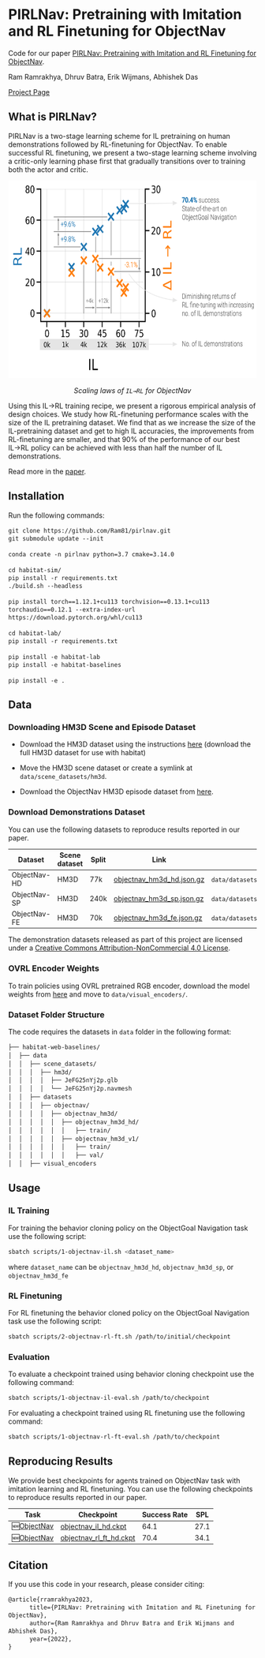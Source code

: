 # PIRLNav: Pretraining with Imitation and RL Finetuning for ObjectNav

Code for our paper [PIRLNav: Pretraining with Imitation and RL Finetuning for ObjectNav](). 

Ram Ramrakhya, Dhruv Batra, Erik Wijmans, Abhishek Das

[Project Page](https://ram81.github.io/projects/pirlnav)


## What is PIRLNav?

PIRLNav is a two-stage learning scheme for IL pretraining on human demonstrations followed by RL-finetuning for ObjectNav. To enable successful RL finetuning, we present a two-stage learning scheme involving a critic-only learning phase first that gradually transitions over to training both the actor and critic. 

<p align="center">
  <img src="imgs/teaser.png"  height="400">

  <p align="center"><i>Scaling laws of <code>IL→RL</code> for ObjectNav </i></p>
</p>

Using this IL→RL training recipe, we present a rigorous empirical analysis of design choices. We study how
RL-finetuning performance scales with the size of the IL pretraining dataset. We find that as we increase the size of the IL-pretraining dataset and get to high IL accuracies, the improvements from RL-finetuning are smaller, and that 90% of the performance of our best IL→RL policy can be achieved with less than half the number of IL demonstrations.

Read more in the [paper]().


## Installation

Run the following commands:

```
git clone https://github.com/Ram81/pirlnav.git
git submodule update --init

conda create -n pirlnav python=3.7 cmake=3.14.0

cd habitat-sim/
pip install -r requirements.txt
./build.sh --headless

pip install torch==1.12.1+cu113 torchvision==0.13.1+cu113 torchaudio==0.12.1 --extra-index-url https://download.pytorch.org/whl/cu113

cd habitat-lab/
pip install -r requirements.txt

pip install -e habitat-lab
pip install -e habitat-baselines

pip install -e .
```


## Data

### Downloading HM3D Scene and Episode Dataset

- Download the HM3D dataset using the instructions [here](https://github.com/facebookresearch/habitat-sim/blob/main/DATASETS.md#habitat-matterport-3d-research-dataset-hm3d) (download the full HM3D dataset for use with habitat)

- Move the HM3D scene dataset or create a symlink at `data/scene_datasets/hm3d`.

- Download the ObjectNav HM3D episode dataset from [here](https://github.com/facebookresearch/habitat-lab/blob/main/DATASETS.md#task-datasets).


### Download Demonstrations Dataset

You can use the following datasets to reproduce results reported in our paper.

| Dataset| Scene dataset | Split | Link | Extract path |
| ----- | --- | --- | --- | --- |
| ObjectNav-HD | HM3D | 77k | [objectnav_hm3d_hd.json.gz](https://habitat-on-web.s3.amazonaws.com/pirlnav_release/objectnav_hm3d_hd.zip) | `data/datasets/objectnav/objectnav_hm3d_hd/` |
| ObjectNav-SP | HM3D | 240k | [objectnav_hm3d_sp.json.gz](https://habitat-on-web.s3.amazonaws.com/pirlnav_release/objectnav_hm3d_sp.zip) | `data/datasets/objectnav/objectnav_hm3d_sp/` |
| ObjectNav-FE | HM3D | 70k | [objectnav_hm3d_fe.json.gz](https://habitat-on-web.s3.amazonaws.com/pirlnav_release/objectnav_hm3d_fe.zip) | `data/datasets/objectnav/objectnav_hm3d_fe/` |

The demonstration datasets released as part of this project are licensed under a [Creative Commons Attribution-NonCommercial 4.0 License](https://creativecommons.org/licenses/by-nc/4.0/legalcode).


### OVRL Encoder Weights

To train policies using OVRL pretrained RGB encoder, download the model weights from [here](https://habitat-on-web.s3.amazonaws.com/pirlnav_release/checkpoints/omnidata_DINO_02.pth) and move to `data/visual_encoders/`.

### Dataset Folder Structure

The code requires the datasets in `data` folder in the following format:

  ```bash
  ├── habitat-web-baselines/
  │  ├── data
  │  │  ├── scene_datasets/
  │  │  │  ├── hm3d/
  │  │  │  │  ├── JeFG25nYj2p.glb
  │  │  │  │  └── JeFG25nYj2p.navmesh
  │  │  ├── datasets
  │  │  │  ├── objectnav/
  │  │  │  │  ├── objectnav_hm3d/
  │  │  │  │  │  ├── objectnav_hm3d_hd/
  │  │  │  │  │  │   ├── train/
  │  │  │  │  │  ├── objectnav_hm3d_v1/
  │  │  │  │  │  │   ├── train/
  │  │  │  │  │  │   ├── val/
  │  │  ├── visual_encoders
  ```

## Usage

### IL Training


For training the behavior cloning policy on the ObjectGoal Navigation task use the following script:

  ```bash
  sbatch scripts/1-objectnav-il.sh <dataset_name>
  ```

  where `dataset_name` can be `objectnav_hm3d_hd`, `objectnav_hm3d_sp`, or `objectnav_hm3d_fe`

### RL Finetuning

For RL finetuning the behavior cloned policy on the ObjectGoal Navigation task use the following script:

  ```bash
  sbatch scripts/2-objectnav-rl-ft.sh /path/to/initial/checkpoint
  ```

### Evaluation

To evaluate a checkpoint trained using behavior cloning checkpoint use the following command:

  ```bash
  sbatch scripts/1-objectnav-il-eval.sh /path/to/checkpoint
  ```

For evaluating a checkpoint trained using RL finetuning use the following command: 

  ```bash
  sbatch scripts/1-objectnav-rl-ft-eval.sh /path/to/checkpoint
  ```


## Reproducing Results

We provide best checkpoints for agents trained on ObjectNav task with imitation learning and RL finetuning. You can use the following checkpoints to reproduce results reported in our paper.

| Task | Checkpoint | Success Rate | SPL |
| --- | --- | --- | --- |
| 🆕[ObjectNav](https://arxiv.org/abs/2006.13171) | [objectnav_il_hd.ckpt](https://habitat-on-web.s3.amazonaws.com/pirlnav_release/checkpoints/objectnav_il_hd.ckpt) | 64.1 | 27.1 |
| 🆕[ObjectNav](https://arxiv.org/abs/2006.13171) | [objectnav_rl_ft_hd.ckpt](https://habitat-on-web.s3.amazonaws.com/pirlnav_release/checkpoints/objectnav_rl_ft_hd.ckpt) | 70.4 | 34.1 |


## Citation

If you use this code in your research, please consider citing:

```
@article{rramrakhya2023,
      title={PIRLNav: Pretraining with Imitation and RL Finetuning for ObjectNav},
      author={Ram Ramrakhya and Dhruv Batra and Erik Wijmans and Abhishek Das},
      year={2022},
}
```

